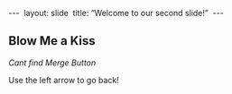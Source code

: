 ---  
layout: slide  
title: “Welcome to our second slide!”  
---  
## Blow Me a Kiss ##

*Cant find Merge Button*

Use the left arrow to go back! 
